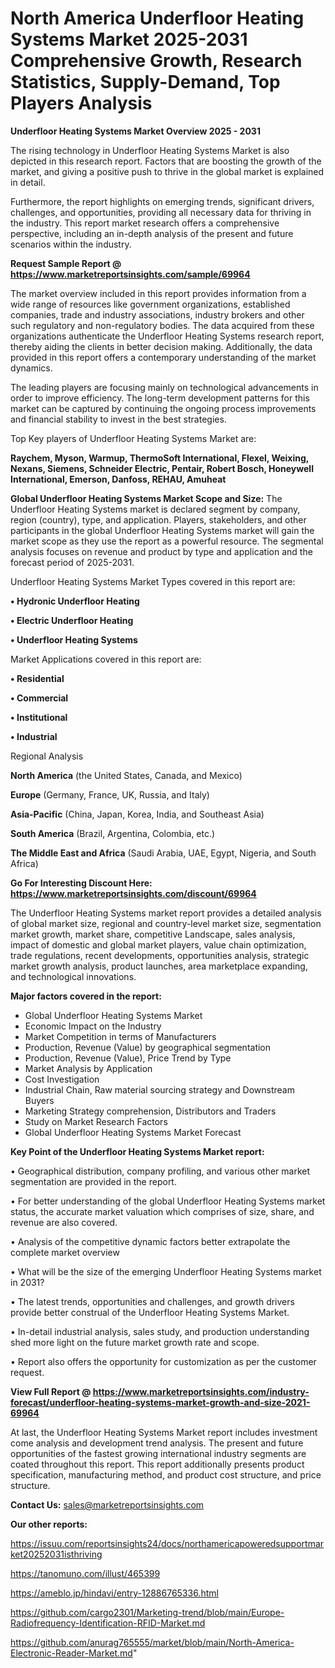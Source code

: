  # North America Underfloor Heating Systems Market 2025-2031 Comprehensive Growth, Research Statistics, Supply-Demand,  Top Players Analysis

<Strong> Underfloor Heating Systems Market Overview 2025 - 2031</strong>

The rising technology in Underfloor Heating Systems Market is also depicted in this research report. Factors that are boosting the growth of the market, and giving a positive push to thrive in the global market is explained in detail.

Furthermore, the report highlights on emerging trends, significant drivers, challenges, and opportunities, providing all necessary data for thriving in the industry. This report market research offers a comprehensive perspective, including an in-depth analysis of the present and future scenarios within the industry.

<strong>Request Sample Report @ <a href=https://www.marketreportsinsights.com/sample/69964>https://www.marketreportsinsights.com/sample/69964</a></strong>

The market overview included in this report provides information from a wide range of resources like government organizations, established companies, trade and industry associations, industry brokers and other such regulatory and non-regulatory bodies. The data acquired from these organizations authenticate the Underfloor Heating Systems research report, thereby aiding the clients in better decision making. Additionally, the data provided in this report offers a contemporary understanding of the market dynamics.

The leading players are focusing mainly on technological advancements in order to improve efficiency. The long-term development patterns for this market can be captured by continuing the ongoing process improvements and financial stability to invest in the best strategies.

Top Key players of Underfloor Heating Systems Market are:

<strong>Raychem, Myson, Warmup, ThermoSoft International, Flexel, Weixing, Nexans, Siemens, Schneider Electric, Pentair, Robert Bosch, Honeywell International, Emerson, Danfoss, REHAU, Amuheat</strong>

<strong><b>Global Underfloor Heating Systems Market Scope and Size:</b></strong>
The Underfloor Heating Systems market is declared segment by company, region (country), type, and application. Players, stakeholders, and other participants in the global Underfloor Heating Systems market will gain the market scope as they use the report as a powerful resource. The segmental analysis focuses on revenue and product by type and application and the forecast period of 2025-2031.

Underfloor Heating Systems Market Types covered in this report are:

<strong>• Hydronic Underfloor Heating

• Electric Underfloor Heating

• Underfloor Heating Systems</strong>

Market Applications covered in this report are:

<strong>• Residential

• Commercial

• Institutional

• Industrial</strong> 

Regional Analysis

<strong>North America</strong> (the United States, Canada, and Mexico)

<strong>Europe</strong> (Germany, France, UK, Russia, and Italy)

<strong>Asia-Pacific</strong> (China, Japan, Korea, India, and Southeast Asia)

<strong>South America</strong> (Brazil, Argentina, Colombia, etc.)

<strong>The Middle East and Africa</strong> (Saudi Arabia, UAE, Egypt, Nigeria, and South Africa)

<strong>Go For Interesting Discount Here: <a href=https://www.marketreportsinsights.com/discount/69964>https://www.marketreportsinsights.com/discount/69964</a></strong>

The Underfloor Heating Systems market report provides a detailed analysis of global market size, regional and country-level market size, segmentation market growth, market share, competitive Landscape, sales analysis, impact of domestic and global market players, value chain optimization, trade regulations, recent developments, opportunities analysis, strategic market growth analysis, product launches, area marketplace expanding, and technological innovations.

<strong><b>Major factors covered in the report:</b></strong>
<ul>
  <li>Global Underfloor Heating Systems Market </li>
  <li>Economic Impact on the Industry</li>
  <li>Market Competition in terms of Manufacturers</li>
  <li>Production, Revenue (Value) by geographical segmentation</li>
  <li>Production, Revenue (Value), Price Trend by Type</li>
  <li>Market Analysis by Application</li>
  <li>Cost Investigation</li>
  <li>Industrial Chain, Raw material sourcing strategy and Downstream Buyers</li>
  <li>Marketing Strategy comprehension, Distributors and Traders</li>
  <li>Study on Market Research Factors</li>
  <li>Global Underfloor Heating Systems Market Forecast</li>
</ul>

<strong><b>Key Point of the Underfloor Heating Systems Market report:</b></strong>

• Geographical distribution, company profiling, and various other market segmentation are provided in the report.

• For better understanding of the global Underfloor Heating Systems market status, the accurate market valuation which comprises of size, share, and revenue are also covered.

• Analysis of the competitive dynamic factors better extrapolate the complete market overview

• What will be the size of the emerging Underfloor Heating Systems market in 2031?

• The latest trends, opportunities and challenges, and growth drivers provide better construal of the Underfloor Heating Systems Market.

• In-detail industrial analysis, sales study, and production understanding shed more light on the future market growth rate and scope.

• Report also offers the opportunity for customization as per the customer request.

<strong><b>View Full Report @ <a href=https://www.marketreportsinsights.com/industry-forecast/underfloor-heating-systems-market-growth-and-size-2021-69964>https://www.marketreportsinsights.com/industry-forecast/underfloor-heating-systems-market-growth-and-size-2021-69964</a></b></strong>


At last, the Underfloor Heating Systems Market report includes investment come analysis and development trend analysis. The present and future opportunities of the fastest growing international industry segments are coated throughout this report. This report additionally presents product specification, manufacturing method, and product cost structure, and price structure.

<strong>Contact Us:</strong>
sales@marketreportsinsights.com

<strong>Our other reports:</strong>

<a href=https://issuu.com/reportsinsights24/docs/northamericapoweredsupportmarket20252031isthriving>https://issuu.com/reportsinsights24/docs/northamericapoweredsupportmarket20252031isthriving</a>

<a href=https://tanomuno.com/illust/465399>https://tanomuno.com/illust/465399</a>

<a href=https://ameblo.jp/hindavi/entry-12886765336.html>https://ameblo.jp/hindavi/entry-12886765336.html</a>

<a href=https://github.com/cargo2301/Marketing-trend/blob/main/Europe-Radiofrequency-Identification-RFID-Market.md>https://github.com/cargo2301/Marketing-trend/blob/main/Europe-Radiofrequency-Identification-RFID-Market.md</a>

<a href=https://github.com/anurag765555/market/blob/main/North-America-Electronic-Reader-Market.md>https://github.com/anurag765555/market/blob/main/North-America-Electronic-Reader-Market.md</a>"
